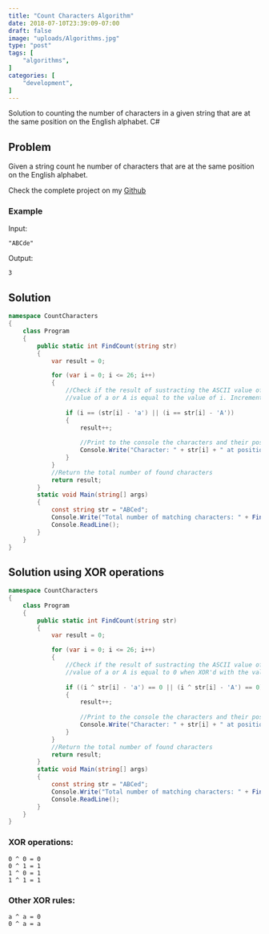 ```yaml
---
title: "Count Characters Algorithm"
date: 2018-07-10T23:39:09-07:00
draft: false
image: "uploads/Algorithms.jpg"
type: "post"
tags: [
    "algorithms",
]
categories: [
    "development",
]
---
```

Solution to counting the number of characters in a given string that are at the same position on the English alphabet. C#
<!--more-->
## Problem

Given a string count he number of characters that are at the same position on the English alphabet.

Check the complete project on my [Github](https://github.com/abrahamlaria/count-characters)

### Example

Input:

```
"ABCde"
```

Output:

```
3
```

## Solution

```csharp
namespace CountCharacters
{
    class Program
    {       
        public static int FindCount(string str)
        {
            var result = 0;

            for (var i = 0; i <= 26; i++)
            {
                //Check if the result of sustracting the ASCII value of the letter in the position [i] of the array and the ASCII
                //value of a or A is equal to the value of i. Increment the counter (result) if one of the operations is true.
                
                if (i == (str[i] - 'a') || (i == str[i] - 'A'))
                {
                    result++;
                    
                    //Print to the console the characters and their position in the string.
                    Console.Write("Character: " + str[i] + " at position: " + i + "\n");
                }                                      
            }
            //Return the total number of found characters
            return result;
        }
        static void Main(string[] args)
        {
            const string str = "ABCed";
            Console.Write("Total number of matching characters: " + FindCount(str));
            Console.ReadLine();
        }
    }
}
```

## Solution using XOR operations

```C#
namespace CountCharacters
{
    class Program
    {       
        public static int FindCount(string str)
        {
            var result = 0;

            for (var i = 0; i <= 26; i++)
            {
                //Check if the result of sustracting the ASCII value of the letter in the position [i] of the array and the ASCII
                //value of a or A is equal to 0 when XOR'd with the value of i. Increment the counter (result) if one of the operations is true. 
                
                if ((i ^ str[i] - 'a') == 0 || (i ^ str[i] - 'A') == 0)
                {
                    result++;
                    
                    //Print to the console the characters and their position in the string.
                    Console.Write("Character: " + str[i] + " at position: " + i + "\n");
                }                                      
            }
            //Return the total number of found characters
            return result;
        }
        static void Main(string[] args)
        {
            const string str = "ABCed";
            Console.Write("Total number of matching characters: " + FindCount(str));
            Console.ReadLine();
        }
    }
}
```
### XOR operations:

```
0 ^ 0 = 0
0 ^ 1 = 1
1 ^ 0 = 1
1 ^ 1 = 1
```
### Other XOR rules:

```
a ^ a = 0
0 ^ a = a
```


